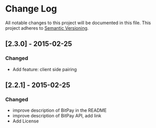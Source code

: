 # Change Log
All notable changes to this project will be documented in this file.
This project adheres to [Semantic Versioning](http://semver.org/).

## [2.3.0] - 2015-02-25
### Changed
- Add feature: client side pairing

## [2.2.1] - 2015-02-25
### Changed
- improve description of BitPay in the README
- improve description of BitPay API, add link
- Add License


